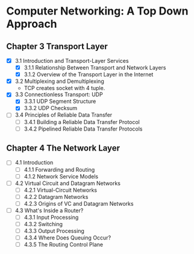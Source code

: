 # Computer Networking: A Top Down Approach

## Chapter 3 Transport Layer

- [x] 3.1 Introduction and Transport-Layer Services
  - [x] 3.1.1 Relationship Between Transport and Network Layers
  - [x] 3.1.2 Overview of the Transport Layer in the Internet
- [x] 3.2 Multiplexing and Demultiplexing
  - TCP creates socket with 4 tuple.
- [x] 3.3 Connectionless Transport: UDP
  - [x] 3.3.1 UDP Segment Structure
  - [x] 3.3.2 UDP Checksum
- [ ] 3.4 Principles of Reliable Data Transfer
  - [ ] 3.4.1 Building a Reliable Data Transfer Protocol
  - [ ] 3.4.2 Pipelined Reliable Data Transfer Protocols

## Chapter 4 The Network Layer

- [ ] 4.1 Introduction
  - [ ] 4.1.1 Forwarding and Routing
  - [ ] 4.1.2 Network Service Models
- [ ] 4.2 Virtual Circuit and Datagram Networks
  - [ ] 4.2.1 Virtual-Circuit Networks
  - [ ] 4.2.2 Datagram Networks
  - [ ] 4.2.3 Origins of VC and Datagram Networks
- [ ] 4.3 What's Inside a Router?
  - [ ] 4.3.1 Input Processing
  - [ ] 4.3.2 Switching
  - [ ] 4.3.3 Output Processing
  - [ ] 4.3.4 Where Does Queuing Occur?
  - [ ] 4.3.5 The Routing Control Plane
